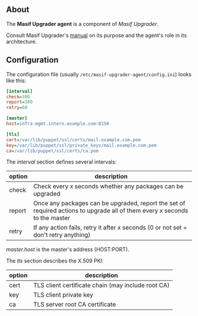 ## About

The **Masif Upgrader agent** is a component of *Masif Upgrader*.

Consult Masif Upgrader's [manual] on its purpose
and the agent's role in its architecture.

## Configuration

The configuration file (usually `/etc/masif-upgrader-agent/config.ini`)
looks like this:

```ini
[interval]
check=300
report=300
retry=60

[master]
host=infra-mgmt.intern.example.com:8150

[tls]
cert=/var/lib/puppet/ssl/certs/mail.example.com.pem
key=/var/lib/puppet/ssl/private_keys/mail.example.com.pem
ca=/var/lib/puppet/ssl/certs/ca.pem
```

The *interval* section defines several intervals:

 option | description
 -------|---------------------------------------------------------------------------------------------------------------------------
 check  | Check every x seconds whether any packages can be upgraded
 report | Once any packages can be upgraded, report the set of required actions to upgrade all of them every x seconds to the master
 retry  | If any action fails, retry it after x seconds (0 or not set = don't retry anything)

*master.host* is the master's address (HOST:PORT).

The *tls* section describes the X.509 PKI:

 option | description
 -------|---------------------------------------------------
 cert   | TLS client certificate chain (may include root CA)
 key    | TLS client private key
 ca     | TLS server root CA certificate

[manual]: https://github.com/masif-upgrader/manual
